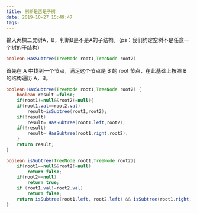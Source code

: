 ```yaml
---
title: 判断是否是子树
date: 2019-10-27 15:49:47
tags: 
---
```


输入两棵二叉树A，B，判断B是不是A的子结构。（ps：我们约定空树不是任意一个树的子结构）

```java
boolean HasSubtree(TreeNode root1,TreeNode root2)
```
首先在 A 中找到一个节点，满足这个节点是 B 的 root 节点，在此基础上按照 B 的结构遍历 A，B。

```java
boolean HasSubtree(TreeNode root1,TreeNode root2) {
    boolean result =false;
    if(root1!=null&&root2!=null){
    if(root1.val==root2.val)
        result=isSubtree(root1,root2);
    if(!result)
        result= HasSubtree(root1.left,root2);
    if(!result)
        result= HasSubtree(root1.right,root2);
    }
    return result;
}

boolean isSubtree(TreeNode root1,TreeNode root2){
	if(root1==null&&root2!=null)
		return false;
	if(root2==null)
		return true;
	if (root1.val!=root2.val)
		return false;
	return isSubtree(root1.left, root2.left) && isSubtree(root1.right, root2.right);
}
```